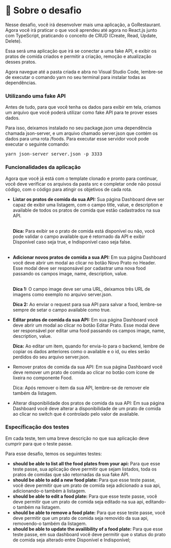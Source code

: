 <h1>🚀 Sobre o desafio</h1>
<p>Nesse desafio, você irá desenvolver mais uma aplicação, a GoRestaurant. Agora você irá praticar o que você aprendeu até agora no React.js junto com TypeScript, praticando o conceito de CRUD (Create, Read, Update, Delete).</p>
<p>Essa será uma aplicação que irá se conectar a uma fake API, e exibir os pratos de comida criados e permitir a criação, remoção e atualização desses pratos.</p>
<p>Agora navegue até a pasta criada e abra no Visual Studio Code, lembre-se de executar o comando yarn no seu terminal para instalar todas as dependências.</p>
<h3>Utilizando uma fake API</h3>
<p>Antes de tudo, para que você tenha os dados para exibir em tela, criamos um arquivo que você poderá utilizar como fake API para te prover esses dados.</p>
<p>Para isso, deixamos instalado no seu package.json uma dependência chamada json-server, e um arquivo chamado server.json que contém os dados para uma rota /foods. Para executar esse servidor você pode executar o seguinte comando:</p>
<pre>yarn json-server server.json -p 3333</pre>
<h3>Funcionalidades da aplicação</h3>
<p>Agora que você já está com o template clonado e pronto para continuar, você deve verificar os arquivos da pasta src e completar onde não possui código, com o código para atingir os objetivos de cada rota.</p>
<ul>
<li><strong>Listar os pratos de comida da sua API:</strong> Sua página Dashboard deve ser capaz de exibir uma listagem, com o campo title, value, e description e available de todos os pratos de comida que estão cadastrados na sua API.</li>
<br />
<p><strong>Dica:</strong> Para exibir se o prato de comida está disponível ou não, você pode validar o campo available que é retornado da API e exibir Disponível caso seja true, e Indisponível caso seja false.</p>
<br />
<li><strong>Adicionar novos pratos de comida a sua API:</strong> Em sua página Dashboard você deve abrir um modal ao clicar no botão Novo Prato no Header. Esse modal deve ser responsável por cadastrar uma nova food passando os campos image, name, description, value.</li>
<br />
<p><strong>Dica 1:</strong> O campo image deve ser uma URL, deixamos três URL de imagens como exemplo no arquivo server.json.</p>
<p><strong>Dica 2:</strong> Ao enviar o request para sua API para salvar a food, lembre-se sempre de setar o campo available como true.</p>
<li><strong>Editar pratos de comida da sua API:</strong> Em sua página Dashboard você deve abrir um modal ao clicar no botão Editar Prato. Esse modal deve ser responsável por editar uma food passando os campos image, name, description, value.</li>
<p><strong>Dica:</strong> Ao editar um item, quando for envia-lo para o backend, lembre de copiar os dados anteriores como o available e o id, ou eles serão perdidos do seu arquivo server.json.</p>
<li>Remover pratos de comida da sua API: Em sua página Dashboard você deve remover um prato de comida ao clicar no botão com ícone de lixeira no componente Food.</li>
<p>Dica: Após remover o item da sua API, lembre-se de remover ele também da listagem.</p>
<li>Alterar disponibilidade dos pratos de comida da sua API: Em sua página Dashboard você deve alterar a disponibilidade de um prato de comida ao clicar no switch que é controlado pelo valor de available.</li>
</ul>
<h3>Específicação dos testes</h3>
<p>Em cada teste, tem uma breve descrição no que sua aplicação deve cumprir para que o teste passe.</p>
<p>Para esse desafio, temos os seguintes testes:</p>
<ul>
<li><strong>should be able to list all the food plates from your api:</strong> Para que esse teste passe, sua aplicação deve permitir que sejam listados, toda os pratos de comidas que são retornadas da sua fake API.</li>
<li><strong>should be able to add a new food plate:</strong> Para que esse teste passe, você deve permitir que um prato de comida seja adicionado a sua api, adicionando-o também à listagem.</li>
<li><strong>should be able to edit a food plate:</strong> Para que esse teste passe, você deve permitir que um prato de comida seja editado na sua api, editando-o também na listagem.</li>
<li><strong>should be able to remove a food plate:</strong> Para que esse teste passe, você deve permitir que um prato de comida seja removido da sua api, removendo-o também da listagem.</li>
<li><strong>should be able to update the availibility of a food plate:</strong> Para que esse teste passe, em sua dashboard você deve permitir que o status do prato de comida seja alterado entre Disponível e Indisponível;</li>
</ul>
